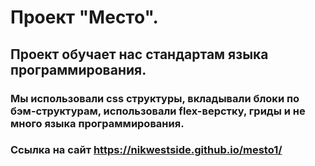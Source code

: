 # Проект "Место".

## Проект обучает нас стандартам языка программирования. 

### Мы использовали css структуры, вкладывали блоки по бэм-структурам, использовали flex-верстку, гриды и не много языка программирования.

### Ссылка на сайт https://nikwestside.github.io/mesto1/